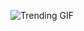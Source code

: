 
<!-- GIF_SECTION -->
![Trending GIF](https://media1.giphy.com/media/v1.Y2lkPThiYjIxNzcydzRiazFlZGF3OWphd2N0ZGwxeTJmZHBrZnU5enY0cXB4OHVjYWJqcCZlcD12MV9naWZzX3NlYXJjaCZjdD1n/3ohs7WnQtnXbXOOrO8/giphy.gif)
<!-- END_GIF_SECTION -->
